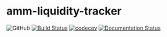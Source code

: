 # amm-liquidity-tracker
![GitHub](https://img.shields.io/github/license/faisal233/amm-liquidity-tracker?logo=github)
[![Build Status](https://travis-ci.org/faisal233/amm-liquidity-tracker.svg?branch=main)](https://travis-ci.org/faisal233/amm-liquidity-tracker)
[![codecov](https://codecov.io/gh/faisal233/amm-liquidity-tracker/branch/main/graph/badge.svg?token=PE8XIJHDM0)](https://codecov.io/gh/faisal233/amm-liquidity-tracker)
[![Documentation Status](https://readthedocs.org/projects/amm-liquidity-tracker/badge/?version=latest)](https://amm-liquidity-tracker.readthedocs.io/en/latest/?badge=latest)
